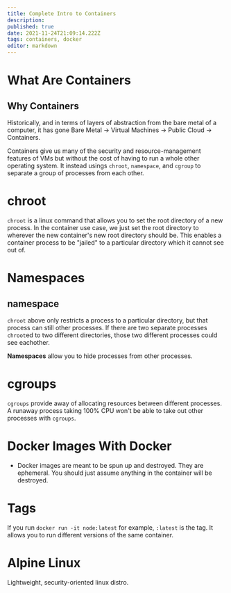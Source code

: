 ```yaml
---
title: Complete Intro to Containers
description: 
published: true
date: 2021-11-24T21:09:14.222Z
tags: containers, docker
editor: markdown
---
```


# What Are Containers
## Why Containers
Historically, and in terms of layers of abstraction from the bare metal of a computer, it has gone
Bare Metal -> Virtual Machines -> Public Cloud -> Containers. 

Containers give us many of the security and resource-management features of VMs but without the cost of having to run a whole other operating system. It instead usings `chroot`, `namespace`, and `cgroup` to separate a group of processes from each other.

# chroot
`chroot` is a linux command that allows you to set the root directory of a new process. In the container use case, we just set the root directory to wherever the new container's new root directory should be. This enables a container process to be "jailed" to a particular directory which it cannot see out of. 

# Namespaces
## namespace
`chroot` above only restricts a process to a particular directory, but that process can still other processes. If there are two separate processes `chroot`ed to two different directories, those two different processes could see eachother. 

**Namespaces** allow you to hide processes from other processes.

# cgroups
`cgroups` provide away of allocating resources between different processes. A runaway process taking 100% CPU won't be able to take out other processes with `cgroups`.

# Docker Images With Docker
* Docker images are meant to be spun up and destroyed. They are ephemeral. You should just assume anything in the container will be destroyed.

# Tags
If you run `docker run -it node:latest` for example, `:latest` is the tag. It allows you to run different versions of the same container.


# Alpine Linux
Lightweight, security-oriented linux distro. 